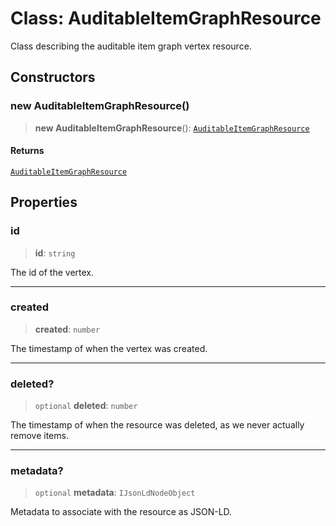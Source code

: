 # Class: AuditableItemGraphResource

Class describing the auditable item graph vertex resource.

## Constructors

### new AuditableItemGraphResource()

> **new AuditableItemGraphResource**(): [`AuditableItemGraphResource`](AuditableItemGraphResource.md)

#### Returns

[`AuditableItemGraphResource`](AuditableItemGraphResource.md)

## Properties

### id

> **id**: `string`

The id of the vertex.

***

### created

> **created**: `number`

The timestamp of when the vertex was created.

***

### deleted?

> `optional` **deleted**: `number`

The timestamp of when the resource was deleted, as we never actually remove items.

***

### metadata?

> `optional` **metadata**: `IJsonLdNodeObject`

Metadata to associate with the resource as JSON-LD.
